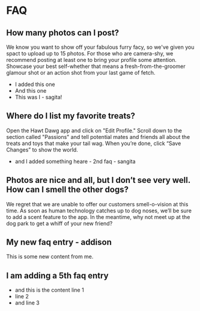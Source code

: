 # FAQ

## How many photos can I post?

We know you want to show off your fabulous furry facy, so we've given you spact to upload up to 15 photos. 
For those who are camera-shy, we recommend posting at least one to bring your profile some attention. 
Showcase your best self-whether that means a fresh-from-the-groomer glamour shot or an action shot from your last game of fetch. 

- I added this one
- And this one
- This was I - sagita!

## Where do I list my favorite treats?
 
Open the Hawt Dawg app and click on "Edit Profile." 
Scroll down to the section called "Passions" and tell potential mates and friends all about the treats and toys that make your tail wag. 
When you’re done, click “Save Changes” to show the world.

- and I added something heare - 2nd faq - sangita

## Photos are nice and all, but I don’t see very well. How can I smell the other dogs?
 
We regret that we are unable to offer our customers smell-o-vision at this time. 
As soon as human technology catches up to dog noses, we’ll be sure to add a scent feature to the app. 
In the meantime, why not meet up at the dog park to get a whiff of your new friend?

## My new faq entry - addison

This is some new content from me. 

## I am adding a 5th faq entry

- and this is the content line 1
- line 2 
- and line 3